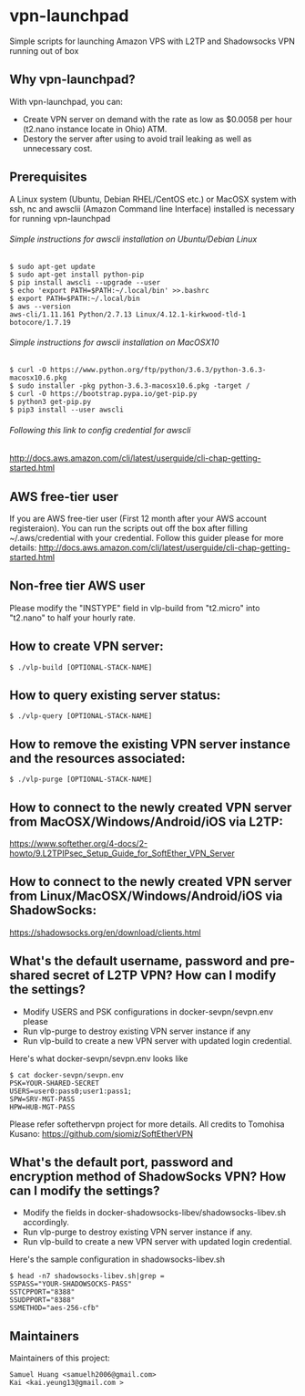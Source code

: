 # vpn-launchpad
Simple scripts for launching Amazon VPS with L2TP and Shadowsocks VPN running out of box


## Why vpn-launchpad?
With vpn-launchpad, you can:
 - Create VPN server on demand with the rate as low as $0.0058 per hour (t2.nano instance locate in Ohio) ATM.
 - Destory the server after using to avoid trail leaking as well as unnecessary cost.


## Prerequisites
A Linux system (Ubuntu, Debian RHEL/CentOS etc.) or MacOSX system with ssh, nc and awsclii (Amazon Command line Interface) installed  is necessary for running vpn-launchpad

###### Simple instructions for awscli installation on Ubuntu/Debian Linux
```
$ sudo apt-get update
$ sudo apt-get install python-pip
$ pip install awscli --upgrade --user
$ echo 'export PATH=$PATH:~/.local/bin' >>.bashrc 
$ export PATH=$PATH:~/.local/bin
$ aws --version
aws-cli/1.11.161 Python/2.7.13 Linux/4.12.1-kirkwood-tld-1 botocore/1.7.19
```

###### Simple instructions for awscli installation on MacOSX10
```
$ curl -O https://www.python.org/ftp/python/3.6.3/python-3.6.3-macosx10.6.pkg
$ sudo installer -pkg python-3.6.3-macosx10.6.pkg -target /
$ curl -O https://bootstrap.pypa.io/get-pip.py
$ python3 get-pip.py
$ pip3 install --user awscli
```
###### Following this link to config credential for awscli
<http://docs.aws.amazon.com/cli/latest/userguide/cli-chap-getting-started.html>


## AWS free-tier user
If you are AWS free-tier user (First 12 month after your AWS account registeraion). You can run the scripts out off the box after filling ~/.aws/credential with your credential. Follow this guider please for more details:
<http://docs.aws.amazon.com/cli/latest/userguide/cli-chap-getting-started.html>


## Non-free tier AWS user
Please modify the "INSTYPE" field in vlp-build from "t2.micro" into "t2.nano" to half your hourly rate.


## How to create VPN server:
`$ ./vlp-build [OPTIONAL-STACK-NAME]`


## How to query existing server status:
`$ ./vlp-query [OPTIONAL-STACK-NAME]`


## How to remove the existing VPN server instance and the resources associated:
`$ ./vlp-purge [OPTIONAL-STACK-NAME]`


## How to connect to the newly created VPN server from MacOSX/Windows/Android/iOS via L2TP:
<https://www.softether.org/4-docs/2-howto/9.L2TPIPsec_Setup_Guide_for_SoftEther_VPN_Server>


## How to connect to the newly created VPN server from Linux/MacOSX/Windows/Android/iOS via ShadowSocks:
<https://shadowsocks.org/en/download/clients.html>


## What's the default username, password and pre-shared secret of L2TP VPN? How can I modify the  settings?
 - Modify USERS and PSK configurations in docker-sevpn/sevpn.env please
 - Run vlp-purge to destroy existing VPN server instance if any
 - Run vlp-build to create a new VPN server with updated login credential.

Here's what docker-sevpn/sevpn.env looks like
```
$ cat docker-sevpn/sevpn.env
PSK=YOUR-SHARED-SECRET
USERS=user0:pass0;user1:pass1;
SPW=SRV-MGT-PASS
HPW=HUB-MGT-PASS
```
Please refer softethervpn project for more details. All credits to Tomohisa Kusano:
<https://github.com/siomiz/SoftEtherVPN>


## What's the default port, password and encryption method of ShadowSocks VPN? How can I modify the  settings?
 - Modify the fields in docker-shadowsocks-libev/shadowsocks-libev.sh accordingly.
 - Run vlp-purge to destroy existing VPN server instance if any.
 - Run vlp-build to create a new VPN server with updated login credential.

Here's the sample configuration in shadowsocks-libev.sh
```
$ head -n7 shadowsocks-libev.sh|grep =
SSPASS="YOUR-SHADOWSOCKS-PASS"
SSTCPPORT="8388"
SSUDPPORT="8388"
SSMETHOD="aes-256-cfb"
```


## Maintainers
Maintainers of this project:

    Samuel Huang <samuelh2006@gmail.com>
    Kai <kai.yeung13@gmail.com >